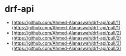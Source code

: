 # drf-api

* [https://github.com/Ahmed-Alanaswah/drf-api/pull/1](https://github.com/Ahmed-Alanaswah/drf-api/pull/1)
* [https://github.com/Ahmed-Alanaswah/drf-api/pull/2](https://github.com/Ahmed-Alanaswah/drf-api/pull/2)
* [https://github.com/Ahmed-Alanaswah/drf-api/pull/3](https://github.com/Ahmed-Alanaswah/drf-api/pull/3)
